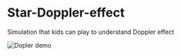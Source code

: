 # Star-Doppler-effect
Simulation that kids can play to understand Doppler effect

<img src="https://ksulourgeio.gr/TheoJohn/data/DoplerGif.gif" alt="Dopler demo" />

